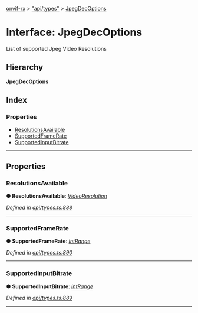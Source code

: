 [onvif-rx](../README.md) > ["api/types"](../modules/_api_types_.md) > [JpegDecOptions](../interfaces/_api_types_.jpegdecoptions.md)

# Interface: JpegDecOptions

List of supported Jpeg Video Resolutions

## Hierarchy

**JpegDecOptions**

## Index

### Properties

* [ResolutionsAvailable](_api_types_.jpegdecoptions.md#resolutionsavailable)
* [SupportedFrameRate](_api_types_.jpegdecoptions.md#supportedframerate)
* [SupportedInputBitrate](_api_types_.jpegdecoptions.md#supportedinputbitrate)

---

## Properties

<a id="resolutionsavailable"></a>

###  ResolutionsAvailable

**● ResolutionsAvailable**: *[VideoResolution](_api_types_.videoresolution.md)*

*Defined in [api/types.ts:888](https://github.com/patrickmichalina/onvif-rx/blob/d62cee9/src/api/types.ts#L888)*

___
<a id="supportedframerate"></a>

###  SupportedFrameRate

**● SupportedFrameRate**: *[IntRange](_api_types_.intrange.md)*

*Defined in [api/types.ts:890](https://github.com/patrickmichalina/onvif-rx/blob/d62cee9/src/api/types.ts#L890)*

___
<a id="supportedinputbitrate"></a>

###  SupportedInputBitrate

**● SupportedInputBitrate**: *[IntRange](_api_types_.intrange.md)*

*Defined in [api/types.ts:889](https://github.com/patrickmichalina/onvif-rx/blob/d62cee9/src/api/types.ts#L889)*

___

